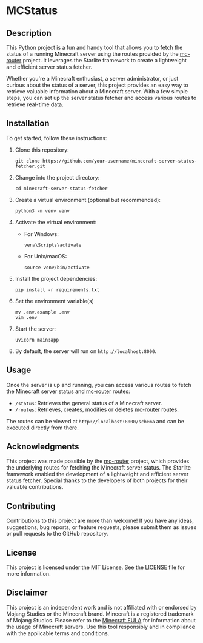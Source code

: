 # MCStatus

## Description

This Python project is a fun and handy tool that allows you to fetch the status of a running Minecraft server using the routes provided by the [mc-router](https://github.com/itzg/mc-router) project. It leverages the Starlite framework to create a lightweight and efficient server status fetcher.

Whether you're a Minecraft enthusiast, a server administrator, or just curious about the status of a server, this project provides an easy way to retrieve valuable information about a Minecraft server. With a few simple steps, you can set up the server status fetcher and access various routes to retrieve real-time data.

## Installation

To get started, follow these instructions:

1. Clone this repository:

   ```
   git clone https://github.com/your-username/minecraft-server-status-fetcher.git
   ```

2. Change into the project directory:

   ```
   cd minecraft-server-status-fetcher
   ```

3. Create a virtual environment (optional but recommended):

   ```
   python3 -m venv venv
   ```

4. Activate the virtual environment:

   - For Windows:
     ```
     venv\Scripts\activate
     ```
   - For Unix/macOS:
     ```
     source venv/bin/activate
     ```

5. Install the project dependencies:

   ```
   pip install -r requirements.txt
   ```

6. Set the environment variable(s)

    ```
    mv .env.example .env
    vim .env
    ```

6. Start the server:

   ```
   uvicorn main:app
   ```

7. By default, the server will run on `http://localhost:8000`.

## Usage

Once the server is up and running, you can access various routes to fetch the Minecraft server status and [mc-router](https://github.com/itzg/mc-router) routes:

- `/status`: Retrieves the general status of a Minecraft server.
- `/routes`: Retrieves, creates, modifies or deletes [mc-router](https://github.com/itzg/mc-router) routes.

The routes can be viewed at `http://localhost:8000/schema` and can be executed directly from there.

## Acknowledgments

This project was made possible by the [mc-router](https://github.com/itzg/mc-router) project, which provides the underlying routes for fetching the Minecraft server status. The Starlite framework enabled the development of a lightweight and efficient server status fetcher. Special thanks to the developers of both projects for their valuable contributions.

## Contributing

Contributions to this project are more than welcome! If you have any ideas, suggestions, bug reports, or feature requests, please submit them as issues or pull requests to the GitHub repository.

## License

This project is licensed under the MIT License. See the [LICENSE](LICENSE.md) file for more information.

## Disclaimer

This project is an independent work and is not affiliated with or endorsed by Mojang Studios or the Minecraft brand. Minecraft is a registered trademark of Mojang Studios. Please refer to the [Minecraft EULA](https://account.mojang.com/documents/minecraft_eula) for information about the usage of Minecraft servers. Use this tool responsibly and in compliance with the applicable terms and conditions.